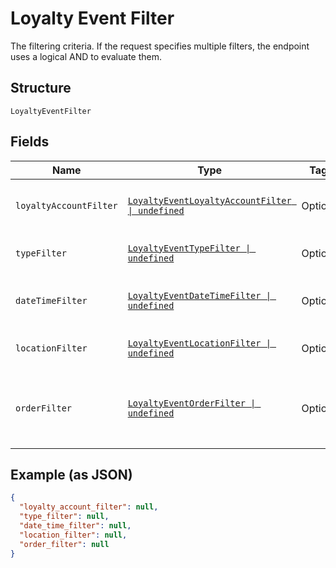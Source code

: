 
# Loyalty Event Filter

The filtering criteria. If the request specifies multiple filters,
the endpoint uses a logical AND to evaluate them.

## Structure

`LoyaltyEventFilter`

## Fields

| Name | Type | Tags | Description |
|  --- | --- | --- | --- |
| `loyaltyAccountFilter` | [`LoyaltyEventLoyaltyAccountFilter \| undefined`](../../doc/models/loyalty-event-loyalty-account-filter.md) | Optional | Filter events by loyalty account. |
| `typeFilter` | [`LoyaltyEventTypeFilter \| undefined`](../../doc/models/loyalty-event-type-filter.md) | Optional | Filter events by event type. |
| `dateTimeFilter` | [`LoyaltyEventDateTimeFilter \| undefined`](../../doc/models/loyalty-event-date-time-filter.md) | Optional | Filter events by date time range. |
| `locationFilter` | [`LoyaltyEventLocationFilter \| undefined`](../../doc/models/loyalty-event-location-filter.md) | Optional | Filter events by location. |
| `orderFilter` | [`LoyaltyEventOrderFilter \| undefined`](../../doc/models/loyalty-event-order-filter.md) | Optional | Filter events by the order associated with the event. |

## Example (as JSON)

```json
{
  "loyalty_account_filter": null,
  "type_filter": null,
  "date_time_filter": null,
  "location_filter": null,
  "order_filter": null
}
```

